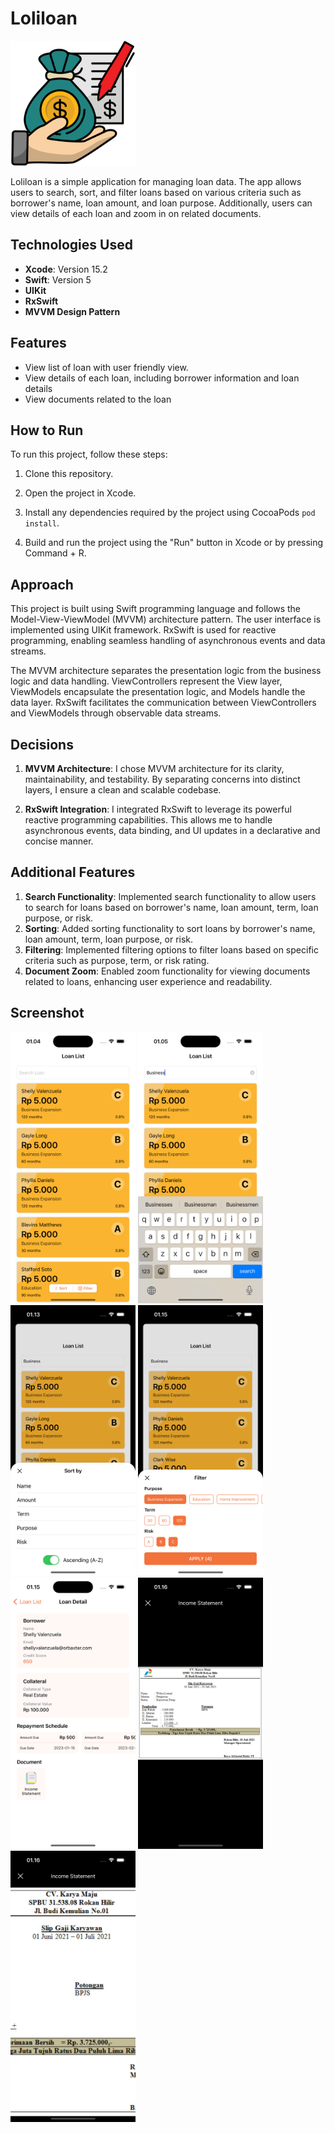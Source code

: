 # Loliloan

<img src="img/loan.png" alt="Loliloan Logo" width="200">

Loliloan is a simple application for managing loan data. The app allows users to search, sort, and filter loans based on various criteria such as borrower's name, loan amount, and loan purpose. Additionally, users can view details of each loan and zoom in on related documents.

## Technologies Used

- **Xcode**: Version 15.2
- **Swift**: Version 5
- **UIKit**
- **RxSwift**
- **MVVM Design Pattern**

## Features

- View list of loan with user friendly view.
- View details of each loan, including borrower information and loan details
- View documents related to the loan

## How to Run

To run this project, follow these steps:

1. Clone this repository.

2. Open the project in Xcode.

3. Install any dependencies required by the project using CocoaPods `pod install`.

4. Build and run the project using the "Run" button in Xcode or by pressing Command + R.

## Approach

This project is built using Swift programming language and follows the Model-View-ViewModel (MVVM) architecture pattern. The user interface is implemented using UIKit framework. RxSwift is used for reactive programming, enabling seamless handling of asynchronous events and data streams.

The MVVM architecture separates the presentation logic from the business logic and data handling. ViewControllers represent the View layer, ViewModels encapsulate the presentation logic, and Models handle the data layer. RxSwift facilitates the communication between ViewControllers and ViewModels through observable data streams.

## Decisions

1. **MVVM Architecture**: I chose MVVM architecture for its clarity, maintainability, and testability. By separating concerns into distinct layers, I ensure a clean and scalable codebase.

2. **RxSwift Integration**: I integrated RxSwift to leverage its powerful reactive programming capabilities. This allows me to handle asynchronous events, data binding, and UI updates in a declarative and concise manner.

## Additional Features

1. **Search Functionality**: Implemented search functionality to allow users to search for loans based on borrower's name, loan amount, term, loan purpose, or risk.
2. **Sorting**: Added sorting functionality to sort loans by borrower's name, loan amount, term, loan purpose, or risk.
3. **Filtering**: Implemented filtering options to filter loans based on specific criteria such as purpose, term, or risk rating.
5. **Document Zoom**: Enabled zoom functionality for viewing documents related to loans, enhancing user experience and readability.

## Screenshot

<img src="img/dashboard.png" width="200"> <img src="img/search.png" width="200"> <img src="img/sort.png" width="200"> <img src="img/filter.png" width="200"> <img src="img/detail.png" width="200"> <img src="img/document.png" width="200"> <img src="img/document2.png" width="200">
